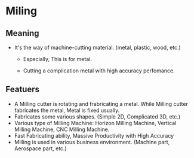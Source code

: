 # Miling
## Meaning
- It's the way of machine-cutting material. (metal, plastic, wood, etc.)
  - Especially, This is for metal.

  - Cutting a complication metal with high accuracy perfomance.

## Featuers
- A Milling cutter is rotating and frabricating a metal. While Milling cutter fabricates the metal, Metal is fixed usually.
- Fabricates some various shapes. (Simple 2D, Complicated 3D, etc.) 
- Various type of Milling Machine: Horizon Milling Machine, Vertical Milling Machine, CNC Milling Machine.
- Fast Fabricating ability, Massive Productivity with High Accuracy
- Milling is used in various business environment. (Machine part, Aerospace part, etc.)
